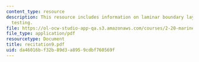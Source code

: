 ```yaml
---
content_type: resource
description: This resource includes information on laminar boundary layers, and model
  testing.
file: https://ol-ocw-studio-app-qa.s3.amazonaws.com/courses/2-20-marine-hydrodynamics-13-021-spring-2005/da46016bf32b89d3a8959cdbf760569f_recitation9.pdf
file_type: application/pdf
resourcetype: Document
title: recitation9.pdf
uid: da46016b-f32b-89d3-a895-9cdbf760569f
---
```

